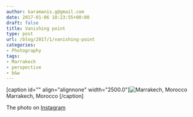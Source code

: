 ```yaml
---
author: karamanis.g@gmail.com
date: 2017-01-06 18:23:55+00:00
draft: false
title: Vanishing point
type: post
url: /blog/2017/1/vanishing-point
categories:
- Photography
tags:
- Marrakech
- perspective
- b&w
---
```


[caption id="" align="alignnone" width="2500.0"]![ Marrakech, Morocco  ](/images/2017-01-06-20171vanishing-point/image-asset.jpeg)
 Marrakech, Morocco [/caption] 
  



The photo on [Instagram](https://www.instagram.com/p/BO7svYag79h/)
